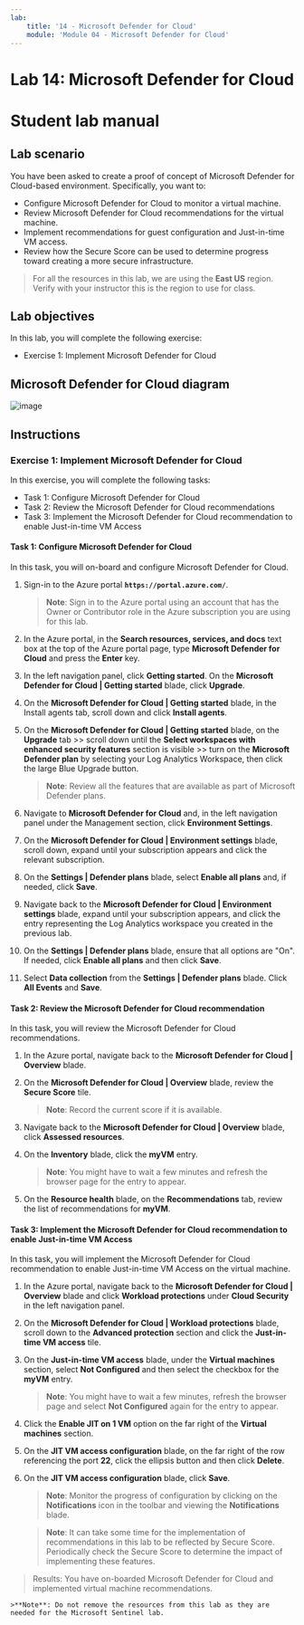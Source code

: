 ```yaml
---
lab:
    title: '14 - Microsoft Defender for Cloud'
    module: 'Module 04 - Microsoft Defender for Cloud'
---
```


# Lab 14: Microsoft Defender for Cloud
# Student lab manual

## Lab scenario

You have been asked to create a proof of concept of Microsoft Defender for Cloud-based environment. Specifically, you want to:

- Configure Microsoft Defender for Cloud to monitor a virtual machine.
- Review Microsoft Defender for Cloud recommendations for the virtual machine.
- Implement recommendations for guest configuration and Just-in-time VM access. 
- Review how the Secure Score can be used to determine progress toward creating a more secure infrastructure.

> For all the resources in this lab, we are using the **East US** region. Verify with your instructor this is the region to use for class. 

## Lab objectives

In this lab, you will complete the following exercise:

- Exercise 1: Implement Microsoft Defender for Cloud

## Microsoft Defender for Cloud diagram

![image](https://user-images.githubusercontent.com/91347931/157537800-94a64b6e-026c-41b2-970e-f8554ce1e0ab.png)

## Instructions

### Exercise 1: Implement Microsoft Defender for Cloud

In this exercise, you will complete the following tasks:

- Task 1: Configure Microsoft Defender for Cloud
- Task 2: Review the Microsoft Defender for Cloud recommendations
- Task 3: Implement the Microsoft Defender for Cloud recommendation to enable Just-in-time VM Access

#### Task 1: Configure Microsoft Defender for Cloud

In this task, you will on-board and configure Microsoft Defender for Cloud.

1. Sign-in to the Azure portal **`https://portal.azure.com/`**.

    >**Note**: Sign in to the Azure portal using an account that has the Owner or Contributor role in the Azure subscription you are using for this lab.

2. In the Azure portal, in the **Search resources, services, and docs** text box at the top of the Azure portal page, type **Microsoft Defender for Cloud** and press the **Enter** key.

3. In the left navigation panel, click **Getting started**. On the **Microsoft Defender for Cloud \| Getting started** blade, click **Upgrade**.
     
4. On the **Microsoft Defender for Cloud \| Getting started** blade, in the Install agents tab, scroll down and click **Install agents**. 

5. On the **Microsoft Defender for Cloud \| Getting started** blade, on the **Upgrade** tab >> scroll down until the **Select workspaces with enhanced security features** section is visible >> turn on the **Microsoft Defender plan** by selecting your Log Analytics Workspace, then click the large Blue Upgrade button.  

    >**Note**: Review all the features that are available as part of Microsoft Defender plans. 

6. Navigate to **Microsoft Defender for Cloud** and, in the left navigation panel under the Management section, click **Environment Settings**.

7. On the **Microsoft Defender for Cloud \| Environment settings** blade, scroll down, expand until your subscription appears and click the relevant subscription. 

8. On the **Settings \| Defender plans** blade, select **Enable all plans** and, if needed, click **Save**.

9. Navigate back to the **Microsoft Defender for Cloud \| Environment settings** blade, expand until your subscription appears, and click the entry representing the Log Analytics workspace you created in the previous lab.

10. On the **Settings \| Defender plans** blade, ensure that all options are "On". If needed, click **Enable all plans** and then click **Save**.

11. Select **Data collection** from the **Settings \| Defender plans** blade. Click **All Events** and **Save**.

#### Task 2: Review the Microsoft Defender for Cloud recommendation

In this task, you will review the Microsoft Defender for Cloud recommendations. 

1. In the Azure portal, navigate back to the **Microsoft Defender for Cloud \| Overview** blade. 

2. On the **Microsoft Defender for Cloud \| Overview** blade, review the **Secure Score** tile.

    >**Note**: Record the current score if it is available.

3. Navigate back to the **Microsoft Defender for Cloud \| Overview** blade, click **Assessed resources**.

4. On the **Inventory** blade, click the **myVM** entry.

    >**Note**: You might have to wait a few minutes and refresh the browser page for the entry to appear.
    
5. On the **Resource health** blade, on the **Recommendations** tab, review the list of recommendations for **myVM**.

#### Task 3: Implement the Microsoft Defender for Cloud recommendation to enable Just-in-time VM Access

In this task, you will implement the Microsoft Defender for Cloud recommendation to enable Just-in-time VM Access on the virtual machine. 

1. In the Azure portal, navigate back to the **Microsoft Defender for Cloud \| Overview** blade and click **Workload protections** under **Cloud Security** in the left navigation panel.

2. On the **Microsoft Defender for Cloud \| Workload protections** blade, scroll down to the **Advanced protection** section and click the **Just-in-time VM access** tile.

3. On the **Just-in-time VM access** blade, under the **Virtual machines** section, select **Not Configured** and then select the checkbox for the **myVM** entry.

    >**Note**: You might have to wait a few minutes, refresh the browser page and select **Not Configured** again for the entry to appear.

4. Click the **Enable JIT on 1 VM** option on the far right of the **Virtual machines** section.

5. On the **JIT VM access configuration** blade, on the far right of the row referencing the port **22**, click the ellipsis button and then click **Delete**.

6. On the **JIT VM access configuration** blade, click **Save**.

    >**Note**: Monitor the progress of configuration by clicking on the **Notifications** icon in the toolbar and viewing the **Notifications** blade. 

    >**Note**: It can take some time for the implementation of recommendations in this lab to be reflected by Secure Score. Periodically check the Secure Score to determine the impact of implementing these features. 

> Results: You have on-boarded Microsoft Defender for Cloud and implemented virtual machine recommendations. 

    >**Note**: Do not remove the resources from this lab as they are needed for the Microsoft Sentinel lab.
